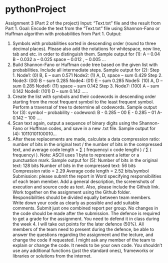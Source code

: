 # pythonProject
Assignment 3 (Part 2 of the project)
Input: “Text.txt” file and the result from Part 1.
Goal: Encode the text from the “Text.txt” file using Shannon-Fano or Huffman algorithm with
probabilities from Part 1.
Output:
1. Symbols with probabilities sorted in descending order (round to three decimal places). Please
also add the notations for whitespace, new line, tab and etc. in order to distinguish them.
Sample output for (1):
A – 0.04
B – 0.032
a – 0.025
space – 0.012
, – 0.005
…
2. Build Shannon-Fano or Huffman code tree based on the given list with probabilities. Include
all intermediate steps.
Sample output for (2):
Step 1.
Node1: (0) B, E – sum 0.571
Node2: (1) A, D, space – sum 0.429
Step 2.
Node3: (00) B – sum 0.285
Node4: (01) E – sum 0.285
Node5: (10) A, D – sum 0.285
Node6: (11) space – sum 0.142
Step 3.
Node7: (100) A – sum 0.142
Node8: (101) D – sum 0.142
…..
3. Create the list with symbols and their codewords in descending order starting from the most
frequent symbol to the least frequent symbol. Perform a traversal of tree to determine all
codewords.
Sample output for (3):
symbol – probability - codeword:
B - 0.285 – 00
E - 0.285 – 01
A- 0.142 – 100
….
4. Scan text again, output a sequence of binary digits using the Shannon-Fano or Huffman
codes, and save in a new .txt file.
Sample output for (4):
10110101100010…
5. After these replacements are made, calculate a data compression ratio: number of bits in
the original text / the number of bits in the compressed text, and average code length
= ∑ ( frequencyi x code lengthi ) / ∑ ( frequencyi ).
Note: ASCII uses 1 byte to represent a letter or a punctuation mark.
Sample output for (5):
Number of bits in the original text: 128 bits
Number of bits in the compressed text: 56 bits
Compression ratio = 2.29
Average code length = 2.52 bits/symbol
Submission: please submit the report in Word specifying responsibilities of each team member.
Add a general description, the screenshots of execution and source code as text. Also, please
include the Github link. Work together on the assignment using the Github folder.
Responsibilities should be divided equally between team members. Write down your code as
clearly as possible and add suitable comments. Submit just one combined report per group. No
changes in the code should be made after the submission.
The defence is required to get a grade for the assignment. You need to defend it in class during
the week 4. I will take out points for the later defence (50%). All members of the team need to
present during the defence, be able to answer the questions regarding the assignment and the
lecture, and change the code if requested. I might ask any member of the team to explain or
change the code.
It needs to be your own code. You shouldn’t use any additional functions (just the standard
ones), frameworks or libraries or solutions from the internet.
